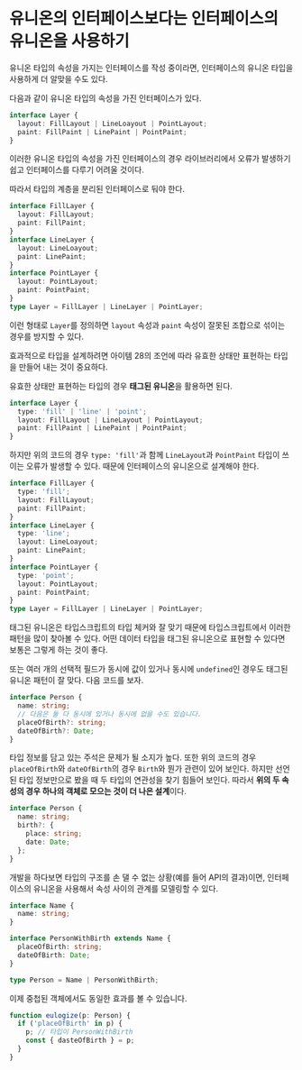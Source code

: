 # 유니온의 인터페이스보다는 인터페이스의 유니온을 사용하기

유니온 타입의 속성을 가지는 인터페이스를 작성 중이라면, 인터페이스의 유니온 타입을 사용하게 더 알맞을 수도 있다.

다음과 같이 유니온 타입의 속성을 가진 인터페이스가 있다.

```ts
interface Layer {
  layout: FillLayout | LineLoayout | PointLayout;
  paint: FillPaint | LinePaint | PointPaint;
}
```

이러한 유니온 타입의 속성을 가진 인터페이스의 경우 라이브러리에서 오류가 발생하기 쉽고 인터페이스를 다루기 어려울 것이다.

따라서 타입의 계층을 분리된 인터페이스로 둬야 한다.

```ts
interface FillLayer {
  layout: FillLayout;
  paint: FillPaint;
}
interface LineLayer {
  layout: LineLoayout;
  paint: LinePaint;
}
interface PointLayer {
  layout: PointLayout;
  paint: PointPaint;
}
type Layer = FillLayer | LineLayer | PointLayer;
```

이런 형태로 `Layer`를 정의하면 `layout` 속성과 `paint` 속성이 잘못된 조합으로 섞이는 경우를 방지할 수 있다.

효과적으로 타입을 설계하려면 아이템 28의 조언에 따라 유효한 상태만 표현하는 타입을 만들어 내는 것이 중요하다.

유효한 상태만 표현하는 타입의 경우 **태그된 유니온**을 활용하면 된다.

```ts
interface Layer {
  type: 'fill' | 'line' | 'point';
  layout: FillLayout | LineLayout | PointLayout;
  paint: FillPaint | LinePaint | PointPaint;
}
```

하지만 위의 코드의 경우 `type: 'fill'`과 함께 `LineLayout`과 `PointPaint` 타입이 쓰이는 오류가 발생할 수 있다. 때문에 인터페이스의 유니온으로 설계해야 한다.

```ts
interface FillLayer {
  type: 'fill';
  layout: FillLayout;
  paint: FillPaint;
}
interface LineLayer {
  type: 'line';
  layout: LineLoayout;
  paint: LinePaint;
}
interface PointLayer {
  type: 'point';
  layout: PointLayout;
  paint: PointPaint;
}
type Layer = FillLayer | LineLayer | PointLayer;
```

태그된 유니온은 타입스크립트의 타입 체커와 잘 맞기 때문에 타입스크립트에서 이러한 패턴을 많이 찾아볼 수 있다. 어떤 데이터 타입을 태그된 유니온으로 표현할 수 있다면 보통은 그렇게 하는 것이 좋다.

또는 여러 개의 선택적 필드가 동시에 값이 있거나 동시에 `undefined`인 경우도 태그된 유니온 패턴이 잘 맞다. 다음 코드를 보자.

```ts
interface Person {
  name: string;
  // 다음은 둘 다 동시에 있거나 동시에 없을 수도 있습니다.
  placeOfBirth?: string;
  dateOfBirth?: Date;
}
```

타입 정보를 담고 있는 주석은 문제가 될 소지가 높다. 또한 위의 코드의 경우 `placeOfBirth`와 `dateOfBirth`의 경우 `Birth`와 뭔가 관련이 있어 보인다. 하지만 선언된 타입 정보만으로 봤을 때 두 타입의 연관성을 찾기 힘들어 보인다. 따라서 **위의 두 속성의 경우 하나의 객체로 모으는 것이 더 나은 설계**이다.

```ts
interface Person {
  name: string;
  birth?: {
    place: string;
    date: Date;
  };
}
```

개발을 하다보면 타입의 구조를 손 댈 수 없는 상황(예를 들어 API의 결과)이면, 인터페이스의 유니온을 사용해서 속성 사이의 관계를 모델링할 수 있다.

```ts
interface Name {
  name: string;
}

interface PersonWithBirth extends Name {
  placeOfBirth: string;
  dateOfBirth: Date;
}

type Person = Name | PersonWithBirth;
```

이제 중첩된 객체에서도 동일한 효과를 볼 수 있습니다.

```ts
function eulogize(p: Person) {
  if ('placeOfBirth' in p) {
    p; // 타입이 PersonWithBirth
    const { dasteOfBirth } = p;
  }
}
```

